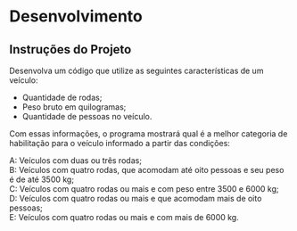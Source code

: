 # Desenvolvimento

## Instruções do Projeto

Desenvolva um código que utilize as seguintes características de um veículo:

- Quantidade de rodas;
- Peso bruto em quilogramas;
- Quantidade de pessoas no veículo.

Com essas informações, o programa mostrará qual é a melhor categoria de habilitação para o veículo informado a partir das condições:

A: Veículos com duas ou três rodas;<br>
B: Veículos com quatro rodas, que acomodam até oito pessoas e seu peso é de até 3500 kg;<br>
C: Veículos com quatro rodas ou mais e com peso entre 3500 e 6000 kg;<br>
D: Veículos com quatro rodas ou mais e que acomodam mais de oito pessoas;<br>
E: Veículos com quatro rodas ou mais e com mais de 6000 kg.